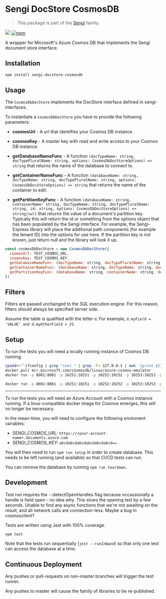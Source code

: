 # Sengi DocStore CosmosDB
 
> This package is part of the [Sengi](https://github.com/karlhulme/sengi) family.

![](https://github.com/karlhulme/sengi/workflows/CD/badge.svg)
[![npm](https://img.shields.io/npm/v/sengi-docstore-cosmosdb.svg)](https://www.npmjs.com/package/sengi-docstore-cosmosdb)

A wrapper for Microsoft's Azure Cosmos DB that implements the Sengi document store interface.


## Installation

```bash
npm install sengi-docstore-cosmosdb
```


## Usage

The `CosmosDbDocStore` implements the DocStore interface defined in sengi-interfaces.

To instantiate a `CosmosDbDocStore` you have to provide the following parameters:

* **cosmosUrl** - A url that identifies your Cosmos DB instance.

* **cosmosKey** - A master key with read and write access to your Cosmos DB instance.

* **getDatabaseNameFunc** - A function `(docTypeName: string, docTypePluralName: string, options: CosmosDbDocStoreOptions) => string` that returns the name of the database to connect to.

* **getContainerNameFunc** - A function `(databaseName: string, docTypeName: string, docTypePluralName: string, options: CosmosDbDocStoreOptions) => string` that returns the name of the container to edit.

* **getPartitionKeyFunc** - A function `(databaseName: string, containerName: string, docTypeName: string, docTypePluralName: string, id: string, options: CosmosDbDocStoreOptions) => string|null` that returns the value of a document's partition key.  Typically this will return the id or something from the options
object that has been populated by the Sengi interface.  For example, the Sengi-Express library will place the additional path components (for example the tenant ID) into the options for use here.  If the partition key is not known, just return null and the library will look it up.

```javascript
const cosmosDbDocStore = new CosmosDbDocStore({
  cosmosUrl: TEST_COSMOS_URL,
  cosmosKey: TEST_COSMOS_KEY,
  getDatabaseNameFunc: (docTypeName: string, docTypePluralName: string, options: CosmosDbDocStoreOptions) => 'sengi',
  getContainerNameFunc: (databaseName: string, docTypeName: string, docTypePluralName: string) => docTypePluralName,
  getPartitionKeyFunc: (databaseName: string, containerName: string, docTypeName: string, docTypePluralName: string, id: string) => docTypePluralName === 'trees' ? id : null
})
```


## Filters

Filters are passed unchanged to the SQL execution engine.  For this reason, filters should always be specified server side.

Assume the table is qualified with the letter `d`.  For example, `d.myField = 'VALUE' and d.myOtherField > 25`.


## Setup

To run the tests you will need a locally running instance of Cosmos DB running.

```bash
ipaddr="`ifconfig | grep "inet " | grep -Fv 127.0.0.1 | awk '{print $2}' | head -n 1`"
docker pull mcr.microsoft.com/cosmosdb/linux/azure-cosmos-emulator
docker run -p 8081:8081 -p 10251:10251 -p 10252:10252 -p 10253:10253 -p 10254:10254 --name=cosmos -it mcr.microsoft.com/cosmosdb/linux/azure-cosmos-emulator

docker run -p 8081:8081 -p 10251:10251 -p 10252:10252 -p 10253:10253 -p 10254:10254  -m 3g --cpus=2.0 --name=test-linux-emulator -e AZURE_COSMOS_EMULATOR_PARTITION_COUNT=10 -e AZURE_COSMOS_EMULATOR_ENABLE_DATA_PERSISTENCE=true -e AZURE_COSMOS_EMULATOR_IP_ADDRESS_OVERRIDE=$ipaddr -it mcr.microsoft.com/cosmosdb/linux/azure-cosmos-emulator
```

---

To run the tests you will need an Azure Account with a Cosmos instance running.  If a linux-compatible docker image for Cosmos emerges, this will no longer be necessary.

In the mean-time, you will need to configure the following environent variables:

* SENGI_COSMOS_URL: `https://<your-account-name>.documents.azure.com`
* SENGI_COSMOS_KEY: `abcdabcdabcdabcdabcdabcd==`

You will then need to run `npm run setup` in order to create database.  This needs to be left running (and available) so that CI/CD tests can run.

You can remove the database by running `npm run teardown`.


## Development

Test run requires the --detectOpenHandles flag because occassionally a handle is held open - no idea why.
This slows the opening test by a few seconds.
Unable to find any async functions that we're not awaiting on the result, and all network calls are connection-less.  Maybe a bug in cosmosclient?

Tests are written using Jest with 100% coverage.

```bash
npm test
```

Note that the tests run sequentially (`jest --runInBand`) so that only one test can access the database at a time. 


## Continuous Deployment

Any pushes or pull-requests on non-master branches will trigger the test runner.

Any pushes to master will cause the family of libraries to be re-published.
